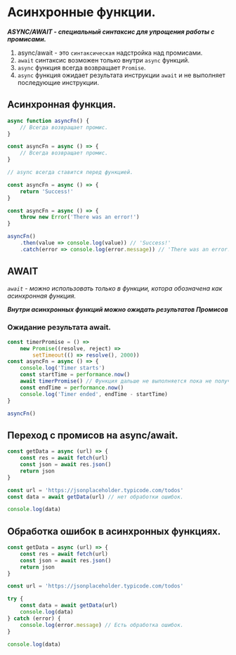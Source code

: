 # Асинхронные функции.

***ASYNC/AWAIT - специальный синтаксис для упрощения работы с промисами.***

1. async/await - это `синтаксическая` надстройка над промисами.
2. `await` синтаксис возможен только внутри `async` функций.
3. `async` функция всегда возвращает `Promise`.
4. `async` функция ожидает результата инструкции `await` и не выполняет последующие инструкции.

## Асинхронная функция.

```javascript
async function asyncFn() {
    // Всегда возвращает промис.
}

const asyncFn = async () => {
    // Всегда возвращает промис.
}

// async всегда ставится перед функцией.

const asyncFn = async () => {
    return 'Success!'
}

const asyncFn = async () => {
    throw new Error('There was an error!')
}

asyncFn()
    .then(value => console.log(value)) // 'Success!'
    .catch(error => console.log(error.message)) // 'There was an error!'
```

## AWAIT

*`await` - можно использовать только в функции, котора обозначена как асинхронная функция.*

***Внутри асинхронных функций можно ожидать результатов Промисов***

### Ожидание результата await.

```javascript
const timerPromise = () =>
    new Promise((resolve, reject) =>
        setTimeout(() => resolve(), 2000))
const asyncFn = async () => {
    console.log('Timer starts')
    const startTime = performance.now()
    await timerPromise() // Функция дальше не выполняется пока не получен результат Промиса (исполнен/отклонен).
    const endTime = performance.now()
    console.log('Timer ended', endTime - startTime)
}

asyncFn()
```

## Переход с промисов на async/await.

```javascript
const getData = async (url) => {
    const res = await fetch(url)
    const json = await res.json()
    return json
}

const url = 'https://jsonplaceholder.typicode.com/todos'
const data = await getData(url) // нет обработки ошибок.

console.log(data)
```

## Обработка ошибок в асинхронных функциях.

```javascript
const getData = async (url) => {
    const res = await fetch(url)
    const json = await res.json()
    return json
}

const url = 'https://jsonplaceholder.typicode.com/todos'

try {
    const data = await getData(url)
    console.log(data)
} catch (error) {
    console.log(error.message) // Есть обработка ошибок.
}

console.log(data)
```

